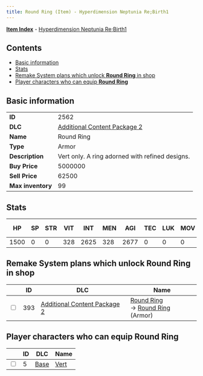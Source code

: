 ```yaml
---
title: Round Ring (Item) - Hyperdimension Neptunia Re;Birth1
---
```


[**Item Index**](/neptunia/rb1/item/index.html) - [Hyperdimension Neptunia Re;Birth1](/neptunia/rb1)

## Contents

- [Basic information](#basic-information)
- [Stats](#stats)
- [Remake System plans which unlock **Round Ring** in shop](#remake-system-plans-which-unlock-round-ring-in-shop)
- [Player characters who can equip **Round Ring**](#player-characters-who-can-equip-round-ring)

## Basic information

|   |   |
| -- | -- |
| **ID** | 2562 |
| **DLC** | [Additional Content Package 2](/neptunia/rb1/dlc/11-pack2.html) |
| **Name** | Round Ring |
| **Type** | Armor |
| **Description** | Vert only. A ring adorned with refined designs. |
| **Buy Price** | 5000000 |
| **Sell Price** | 62500 |
| **Max inventory** | 99 |


## Stats

| HP | SP | STR | VIT | INT | MEN | AGI | TEC | LUK | MOV | Fire res. | Ice res. | Wind res. | Lightning res. |
| -- | -- | --- | --- | --- | --- | --- | --- | --- | --- | --------- | -------- | --------- | -------------- |
| 1500 | 0 | 0 | 328 | 2625 | 328 | 2677 | 0 | 0 | 0 | 0 | 0 | 0 | 0 |


## Remake System plans which unlock **Round Ring** in shop

|    | ID | DLC | Name |
| -- | -- | --- | ---- |
| <input type="checkbox" id="rb1-remake-11-393" class="trackbox" /> | 393 | [Additional Content Package 2](/neptunia/rb1/dlc/11-pack2.html) | [Round Ring](/neptunia/rb1/remake/11-393-round-ring.html)<br /> → [Round Ring](/neptunia/rb1/item/11-2562-round-ring.html) (Armor) |


## Player characters who can equip **Round Ring**

|    | ID | DLC | Name |
| -- | -- | --- | ---- |
| <input type="checkbox" id="rb1-player-1-5" class="trackbox" /> | 5 | [Base](/neptunia/rb1/dlc/1-base.html) | [Vert](/neptunia/rb1/player/1-5-vert.html) |
